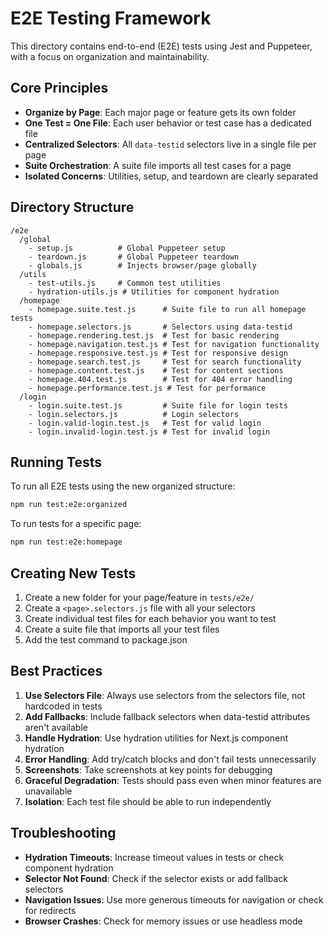 # E2E Testing Framework

This directory contains end-to-end (E2E) tests using Jest and Puppeteer, with a focus on organization and maintainability.

## Core Principles

- **Organize by Page**: Each major page or feature gets its own folder
- **One Test = One File**: Each user behavior or test case has a dedicated file
- **Centralized Selectors**: All `data-testid` selectors live in a single file per page
- **Suite Orchestration**: A suite file imports all test cases for a page
- **Isolated Concerns**: Utilities, setup, and teardown are clearly separated

## Directory Structure

```
/e2e
  /global
    - setup.js          # Global Puppeteer setup
    - teardown.js       # Global Puppeteer teardown
    - globals.js        # Injects browser/page globally
  /utils
    - test-utils.js     # Common test utilities
    - hydration-utils.js # Utilities for component hydration
  /homepage
    - homepage.suite.test.js      # Suite file to run all homepage tests
    - homepage.selectors.js       # Selectors using data-testid
    - homepage.rendering.test.js  # Test for basic rendering
    - homepage.navigation.test.js # Test for navigation functionality
    - homepage.responsive.test.js # Test for responsive design
    - homepage.search.test.js     # Test for search functionality
    - homepage.content.test.js    # Test for content sections
    - homepage.404.test.js        # Test for 404 error handling
    - homepage.performance.test.js # Test for performance
  /login
    - login.suite.test.js         # Suite file for login tests
    - login.selectors.js          # Login selectors
    - login.valid-login.test.js   # Test for valid login
    - login.invalid-login.test.js # Test for invalid login
```

## Running Tests

To run all E2E tests using the new organized structure:

```bash
npm run test:e2e:organized
```

To run tests for a specific page:

```bash
npm run test:e2e:homepage
```

## Creating New Tests

1. Create a new folder for your page/feature in `tests/e2e/`
2. Create a `<page>.selectors.js` file with all your selectors
3. Create individual test files for each behavior you want to test
4. Create a suite file that imports all your test files
5. Add the test command to package.json

## Best Practices

1. **Use Selectors File**: Always use selectors from the selectors file, not hardcoded in tests
2. **Add Fallbacks**: Include fallback selectors when data-testid attributes aren't available
3. **Handle Hydration**: Use hydration utilities for Next.js component hydration
4. **Error Handling**: Add try/catch blocks and don't fail tests unnecessarily
5. **Screenshots**: Take screenshots at key points for debugging
6. **Graceful Degradation**: Tests should pass even when minor features are unavailable
7. **Isolation**: Each test file should be able to run independently

## Troubleshooting

- **Hydration Timeouts**: Increase timeout values in tests or check component hydration
- **Selector Not Found**: Check if the selector exists or add fallback selectors
- **Navigation Issues**: Use more generous timeouts for navigation or check for redirects
- **Browser Crashes**: Check for memory issues or use headless mode
